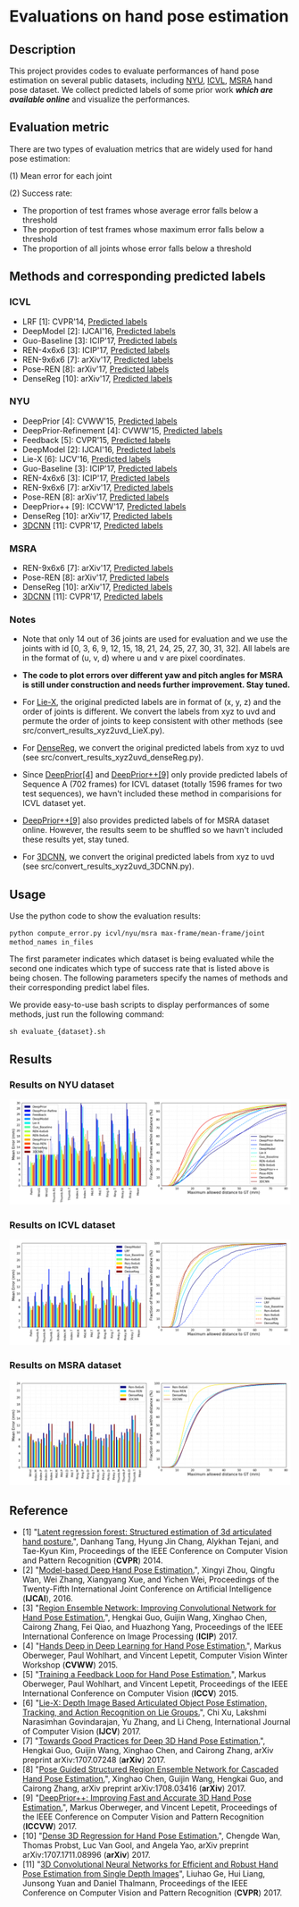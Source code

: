 # Evaluations on hand pose estimation

## Description
This project provides codes to evaluate performances of hand pose estimation on several public datasets, including [NYU](http://cims.nyu.edu/~tompson/NYU_Hand_Pose_Dataset.htm), [ICVL](https://labicvl.github.io/hand.html), [MSRA](https://github.com/geliuhao/CVPR2016_HandPoseEstimation/issues/4) hand pose dataset. We collect predicted labels of some prior work **_which are available online_** and visualize the performances.

## Evaluation metric
There are two types of evaluation metrics that are widely used for hand pose estimation:

(1) Mean error for each joint

(2) Success rate:
 - The proportion of test frames whose average error falls below a threshold
 - The proportion of test frames whose maximum error falls below a threshold
 - The proportion of all joints whose error falls below a threshold

## Methods and corresponding predicted labels
### ICVL
- LRF \[1\]: CVPR'14, [Predicted labels](https://imperialcollegelondon.app.box.com/s/xivvoc1njhop2wjpt05z5z5ol0gwi0vw)
- DeepModel \[2\]: IJCAI'16, [Predicted labels](http://xingyizhou.xyz/IJCAI16_ICVL.txt)
- Guo-Baseline \[3\]: ICIP'17, [Predicted labels](https://github.com/guohengkai/region-ensemble-network/blob/master/results/icvl_basic.txt)
- REN-4x6x6 \[3\]: ICIP'17, [Predicted labels](https://github.com/guohengkai/region-ensemble-network/blob/master/results/icvl_ren_4x6x6.txt)
- REN-9x6x6 \[7\]: arXiv'17, [Predicted labels](https://github.com/guohengkai/region-ensemble-network/blob/master/results/icvl_ren_9x6x6.txt)
- Pose-REN \[8\]: arXiv'17, [Predicted labels](https://github.com/xinghaochen/awesome-hand-pose-estimation/tree/master/evaluation/results/icvl/arXiv17_ICVL_Pose_REN.txt)
- DenseReg \[10\]: arXiv'17, [Predicted labels](https://github.com/melonwan/denseReg/blob/master/exp/result/icvl.txt)

### NYU
- DeepPrior \[4\]: CVWW'15, [Predicted labels](https://www.tugraz.at/fileadmin/user_upload/Institute/ICG/Downloads/team_lepetit/3d_hand_pose/CVWW15_ICVL_Prior.txt)
- DeepPrior-Refinement \[4\]: CVWW'15, [Predicted labels](https://www.tugraz.at/fileadmin/user_upload/Institute/ICG/Downloads/team_lepetit/3d_hand_pose/CVWW15_ICVL_Prior-Refinement.txt)
- Feedback \[5\]: CVPR'15, [Predicted labels](https://www.tugraz.at/fileadmin/user_upload/Institute/ICG/Downloads/team_lepetit/3d_hand_pose/ICCV15_NYU_Feedback.txt)
- DeepModel \[2\]: IJCAI'16, [Predicted labels](http://xingyizhou.xyz/IJCAI16_NYU.txt)
- Lie-X \[6\]: IJCV'16, [Predicted labels](https://web.bii.a-star.edu.sg/archive/machine_learning/Projects/behaviorAnalysis/Lie-X/Lie-X/lie_hand_jnts_estm_result.txt)
- Guo-Baseline \[3\]: ICIP'17, [Predicted labels](https://github.com/guohengkai/region-ensemble-network/blob/master/results/nyu_basic.txt)
- REN-4x6x6 \[3\]: ICIP'17, [Predicted labels](https://github.com/guohengkai/region-ensemble-network/blob/master/results/nyu_ren_4x6x6.txt)
- REN-9x6x6 \[7\]: arXiv'17, [Predicted labels](https://github.com/guohengkai/region-ensemble-network/blob/master/results/nyu_ren_9x6x6.txt)
- Pose-REN \[8\]: arXiv'17, [Predicted labels](https://github.com/xinghaochen/awesome-hand-pose-estimation/tree/master/evaluation/results/nyu/arXiv17_NYU_Pose_REN.txt)
- DeepPrior++ \[9\]: ICCVW'17, [Predicted labels](https://www.tugraz.at/fileadmin/user_upload/Institute/ICG/Downloads/team_lepetit/3d_hand_pose/ICCVW17_NYU_DeepPrior__.txt)
- DenseReg \[10\]: arXiv'17, [Predicted labels](https://github.com/melonwan/denseReg/blob/master/exp/result/nyu.txt)
- [3DCNN](https://sites.google.com/site/geliuhaontu/home/cvpr2017) \[11\]: CVPR'17, [Predicted labels](https://drive.google.com/file/d/1M1iZyPZ3jU1_KIH0kJKvg1TwolpwLQxy/view?usp=sharing)

### MSRA
- REN-9x6x6 \[7\]: arXiv'17, [Predicted labels](https://github.com/guohengkai/region-ensemble-network/blob/master/results/msra_ren_9x6x6.txt)
- Pose-REN \[8\]: arXiv'17, [Predicted labels](https://github.com/xinghaochen/awesome-hand-pose-estimation/tree/master/evaluation/results/msra/arXiv17_MSRA_Pose_REN.txt)
- DenseReg \[10\]: arXiv'17, [Predicted labels](https://github.com/melonwan/denseReg/blob/master/exp/result/msra.txt)
- [3DCNN](https://sites.google.com/site/geliuhaontu/home/cvpr2017) \[11\]: CVPR'17, [Predicted labels](https://drive.google.com/file/d/1M1iZyPZ3jU1_KIH0kJKvg1TwolpwLQxy/view?usp=sharing)

### Notes
- Note that only 14 out of 36 joints are used for evaluation and we use the joints with id [0, 3, 6, 9, 12, 15, 18, 21, 24, 25, 27, 30, 31, 32]. All labels are in the format of (u, v, d) where u and v are pixel coordinates.

- **The code to plot errors over different yaw and pitch angles for MSRA is still under construction and needs further improvement. Stay tuned.**

- For [Lie-X](https://web.bii.a-star.edu.sg/archive/machine_learning/Projects/behaviorAnalysis/Lie-X/Lie-X.html), the original predicted labels are in format of (x, y, z) and the order of joints is different. We convert the labels from xyz to uvd and permute the order of joints to keep consistent with other methods (see src/convert_results_xyz2uvd_LieX.py).

- For [DenseReg](https://github.com/melonwan/denseReg), we convert the original predicted labels from xyz to uvd (see src/convert_results_xyz2uvd_denseReg.py).

- Since [DeepPrior[4]](https://www.tugraz.at/institute/icg/teams/teamlepetit/research/hand-detection-and-3d-pose-estimation/) and [DeepPrior++[9]](https://www.tugraz.at/institute/icg/teams/teamlepetit/research/hand-detection-and-3d-pose-estimation/) only provide predicted labels of Sequence A (702 frames) for ICVL dataset (totally 1596 frames for two test sequences), we havn't included these method in comparisions for ICVL dataset yet.

- [DeepPrior++[9]](https://www.tugraz.at/institute/icg/teams/teamlepetit/research/hand-detection-and-3d-pose-estimation/) also provides predicted labels of for MSRA dataset online. However, the results seem to be shuffled so we havn't included these results yet, stay tuned.

- For [3DCNN](https://sites.google.com/site/geliuhaontu/home/cvpr2017), we convert the original predicted labels from xyz to uvd (see src/convert_results_xyz2uvd_3DCNN.py).

## Usage
Use the python code to show the evaluation results:
```
python compute_error.py icvl/nyu/msra max-frame/mean-frame/joint method_names in_files
```
The first parameter indicates which dataset is being evaluated while the second one indicates which type of success rate that is listed above is being chosen. The following parameters specify the names of methods and their corresponding predict label files.

We provide easy-to-use bash scripts to display performances of some methods, just run the following command:
```
sh evaluate_{dataset}.sh
```
## Results
### Results on NYU dataset
![figures/nyu_error_bar.png](figures/nyu_error.png)

### Results on ICVL dataset
![figures/icvl_error_bar.png](figures/icvl_error.png)

### Results on MSRA dataset
![figures/msra_error_bar.png](figures/msra_error.png)

## Reference
- \[1\] "[Latent regression forest: Structured estimation of 3d articulated hand posture.](http://www.iis.ee.ic.ac.uk/dtang/cvpr_14.pdf)", Danhang Tang, Hyung Jin Chang, Alykhan Tejani, and Tae-Kyun Kim, Proceedings of the IEEE Conference on Computer Vision and Pattern Recognition (**CVPR**) 2014.
- \[2\] "[Model-based Deep Hand Pose Estimation.](http://xingyizhou.xyz/zhou2016model.pdf)", Xingyi Zhou, Qingfu Wan, Wei Zhang, Xiangyang Xue, and Yichen Wei, Proceedings of the Twenty-Fifth International Joint Conference on Artificial Intelligence (**IJCAI**), 2016.
- \[3\] "[Region Ensemble Network: Improving Convolutional Network for Hand Pose Estimation.](https://arxiv.org/pdf/1702.02447.pdf)", Hengkai Guo, Guijin Wang, Xinghao Chen, Cairong Zhang, Fei Qiao, and Huazhong Yang, Proceedings of the IEEE International Conference on Image Processing (**ICIP**) 2017.
- \[4\] "[Hands Deep in Deep Learning for Hand Pose Estimation.](https://arxiv.org/pdf/1502.06807)", Markus Oberweger, Paul Wohlhart, and Vincent Lepetit, Computer Vision Winter Workshop (**CVWW**) 2015.
- \[5\] "[Training a Feedback Loop for Hand Pose Estimation.](https://arxiv.org/pdf/1609.09698)", Markus Oberweger, Paul Wohlhart, and Vincent Lepetit, Proceedings of the IEEE International Conference on Computer Vision (**ICCV**) 2015.
- \[6\] "[Lie-X: Depth Image Based Articulated Object Pose Estimation, Tracking, and Action Recognition on Lie Groups.](https://arxiv.org/pdf/1609.03773)", Chi Xu, Lakshmi Narasimhan Govindarajan, Yu Zhang, and Li Cheng, International Journal of Computer Vision (**IJCV**) 2017.
- \[7\] "[Towards Good Practices for Deep 3D Hand Pose Estimation.](https://arxiv.org/pdf/1707.07248.pdf)", Hengkai Guo, Guijin Wang, Xinghao Chen, and Cairong Zhang, arXiv preprint arXiv:1707.07248 (**arXiv**) 2017.
- \[8\] "[Pose Guided Structured Region Ensemble Network for Cascaded Hand Pose Estimation.](https://arxiv.org/pdf/1708.03416)", Xinghao Chen, Guijin Wang, Hengkai Guo, and Cairong Zhang, arXiv preprint arXiv:1708.03416 (**arXiv**) 2017.
- \[9\] "[DeepPrior++: Improving Fast and Accurate 3D Hand Pose Estimation.](https://www.tugraz.at/fileadmin/user_upload/Institute/ICG/Images/team_lepetit/publications/oberweger_iccvw17.pdf)", Markus Oberweger, and Vincent Lepetit, Proceedings of the IEEE Conference on Computer Vision and Pattern Recognition (**ICCVW**) 2017.
- \[10\] "[Dense 3D Regression for Hand Pose Estimation.](https://arxiv.org/pdf/1711.08996.pdf)", Chengde Wan, Thomas Probst, Luc Van Gool, and Angela Yao, arXiv preprint arXiv:1707.1711.08996 (**arXiv**) 2017.
- \[11\] "[3D Convolutional Neural Networks for Efficient and Robust Hand Pose Estimation from Single Depth Images](https://drive.google.com/open?id=0B5nUFeZt3D19bzR3NXNURHc0Rkk)", Liuhao Ge, Hui Liang, Junsong Yuan and Daniel Thalmann, Proceedings of the IEEE Conference on Computer Vision and Pattern Recognition (**CVPR**) 2017.
